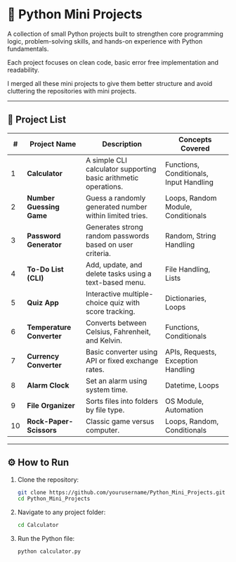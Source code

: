 # 🐍 Python Mini Projects

A collection of small Python projects built to strengthen core programming logic, problem-solving skills, and hands-on experience with Python fundamentals.

Each project focuses on clean code, basic error free implementation and readability.

I merged all these mini projects to give them better structure and avoid cluttering the repositories with mini projects.

---

## 📁 Project List

| # | Project Name | Description | Concepts Covered |
|---|---------------|--------------|------------------|
| 1 | **Calculator** | A simple CLI calculator supporting basic arithmetic operations. | Functions, Conditionals, Input Handling |
| 2 | **Number Guessing Game** | Guess a randomly generated number within limited tries. | Loops, Random Module, Conditionals |
| 3 | **Password Generator** | Generates strong random passwords based on user criteria. | Random, String Handling |
| 4 | **To-Do List (CLI)** | Add, update, and delete tasks using a text-based menu. | File Handling, Lists |
| 5 | **Quiz App** | Interactive multiple-choice quiz with score tracking. | Dictionaries, Loops |
| 6 | **Temperature Converter** | Converts between Celsius, Fahrenheit, and Kelvin. | Functions, Conditionals |
| 7 | **Currency Converter** | Basic converter using API or fixed exchange rates. | APIs, Requests, Exception Handling |
| 8 | **Alarm Clock** | Set an alarm using system time. | Datetime, Loops |
| 9 | **File Organizer** | Sorts files into folders by file type. | OS Module, Automation |
| 10 | **Rock-Paper-Scissors** | Classic game versus computer. | Loops, Random, Conditionals |

---

## ⚙️ How to Run
1. Clone the repository:
   ```bash
   git clone https://github.com/yourusername/Python_Mini_Projects.git
   cd Python_Mini_Projects
2. Navigate to any project folder:
    ```bash
    cd Calculator
3. Run the Python file:
    ```bash
    python calculator.py
